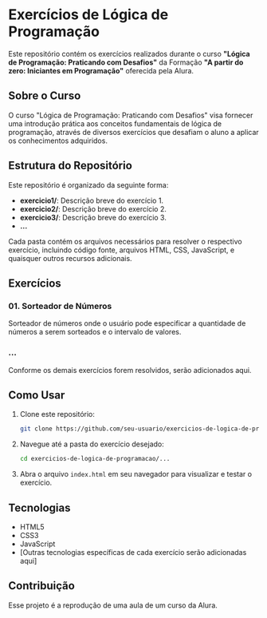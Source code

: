 # Exercícios de Lógica de Programação

Este repositório contém os exercícios realizados durante o curso **"Lógica de Programação: Praticando com Desafios"** da Formação **"A partir do zero: Iniciantes em Programação"** oferecida pela Alura.

## Sobre o Curso

O curso "Lógica de Programação: Praticando com Desafios" visa fornecer uma introdução prática aos conceitos fundamentais de lógica de programação, através de diversos exercícios que desafiam o aluno a aplicar os conhecimentos adquiridos.

## Estrutura do Repositório

Este repositório é organizado da seguinte forma:

- **exercicio1/**: Descrição breve do exercício 1.
- **exercicio2/**: Descrição breve do exercício 2.
- **exercicio3/**: Descrição breve do exercício 3.
- **...**

Cada pasta contém os arquivos necessários para resolver o respectivo exercício, incluindo código fonte, arquivos HTML, CSS, JavaScript, e quaisquer outros recursos adicionais.

## Exercícios

### 01. Sorteador de Números
Sorteador de números onde o usuário pode especificar a quantidade de números a serem sorteados e o intervalo de valores.

### ...
Conforme os demais exercícios forem resolvidos, serão adicionados aqui.

## Como Usar

1. Clone este repositório:
    ```bash
    git clone https://github.com/seu-usuario/exercicios-de-logica-de-programacao.git
    ```
2. Navegue até a pasta do exercício desejado:
    ```bash
    cd exercicios-de-logica-de-programacao/...
    ```
3. Abra o arquivo `index.html` em seu navegador para visualizar e testar o exercício.

## Tecnologias

- HTML5
- CSS3
- JavaScript
- [Outras tecnologias específicas de cada exercício serão adicionadas aqui]

## Contribuição

Esse projeto é a reprodução de uma aula de um curso da Alura.
